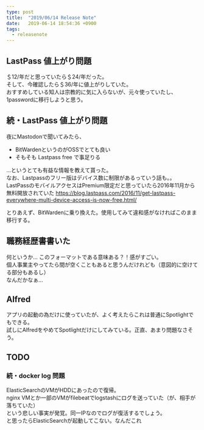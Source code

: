 ```yaml
---
type: post
title:  "2019/06/14 Release Note"
date:   2019-06-14 18:54:36 +0900
tags:
  - releasenote
---
```

## LastPass 値上がり問題

＄12/年だと思っていたら＄24/年だった。  
そして、今確認したら＄36/年に値上がりしていた。  
おすすめしている知人は宗教的に気に入らないが、元々使っていたし、1passwordに移行しようと思う。

## 続・LastPass 値上がり問題

夜にMastodonで聞いてみたら、
* BitWardenというのがOSSでとても良い
* そもそも Lastpass free で事足りる

…というとても有益な情報を教えて貰った。   
なお、Lastpassのフリー版はデバイス数に制限があるっていう話も。。  
LastPassのモバイルアクセスはPremium限定だと思っていたら2016年11月から無料開放されていた
https://blog.lastpass.com/2016/11/get-lastpass-everywhere-multi-device-access-is-now-free.html/

とりあえず、BitWardenに乗り換えた。使用してみて違和感がなければこのまま移行する。

## 職務経歴書書いた

何というか… このフォーマットである意味ある？！感がすごい。  
個人事業主やってたら間が空くこともあると思うんだけれども（意図的に空けてる部分もあるし）  
なんだかなぁ… 

## Alfred

アプリの起動の為だけに使っていたが、よく考えたらこれは普通にSpotlightでもできる。  
試しにAlfredをやめてSpotlightだけにしてみている。正直、あまり問題なさそう。

## TODO
### 続・docker log 問題

ElasticSearchのVMがHDDにあったので復帰。  
nginx VMとか一部のVMがfilebeatでlogstashにログを送っていた（が、相手が落ちていた）  
という悲しい事実が発覚。同一IPなのでログが復活するでしょう。  
と思ったらElasticSearchが起動してこない。なんだこれ

